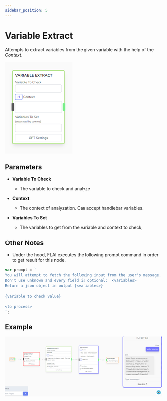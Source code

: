 ```yaml
---
sidebar_position: 5
---
```


# Variable Extract

Attempts to extract variables from the given variable with the help of the _Context_.

![alt text](image-7.png)

## Parameters

- **Variable To Check**

  - The variable to check and analyze

- **Context**

  - The context of analyzation. Can accept handlebar variables.

- **Variables To Set**

  - The variables to get from the variable and context to check,

## Other Notes

- Under the hood, FLAI executes the following prompt command in order to get result for this node.

```js
var prompt = `
You will attempt to fetch the following input from the user's message. 
Don't use unknown and every field is optional:  <variables>
Return a json object in output {<variables>}

{variable to check value}

<to process>
`;
```

## Example

![alt text](image-8.png)
